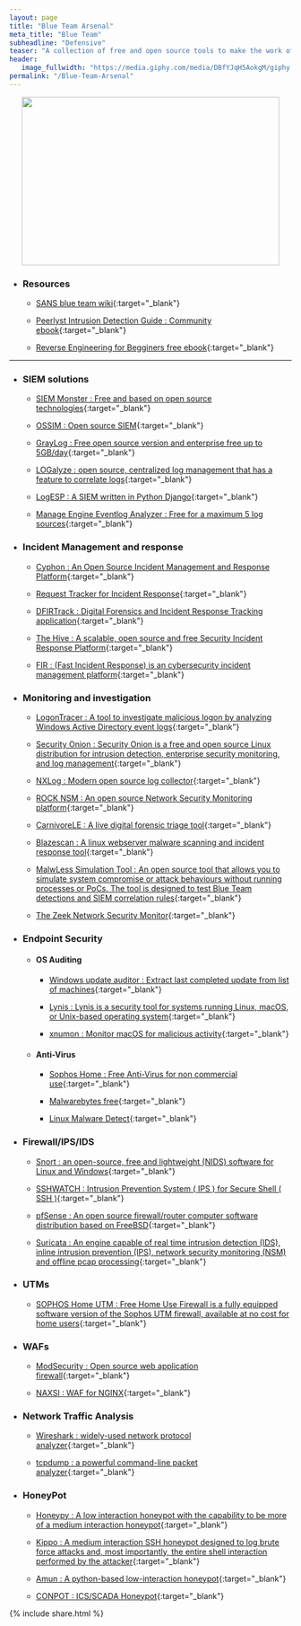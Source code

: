 ```yaml
---
layout: page
title: "Blue Team Arsenal"
meta_title: "Blue Team"
subheadline: "Defensive"
teaser: "A collection of free and open source tools to make the work of a <b>Blue Teamer</b> easier"
header:
   image_fullwidth: "https://media.giphy.com/media/DBfYJqH5AokgM/giphy.gif"
permalink: "/Blue-Team-Arsenal"
---
```


<p align="center">
  <img width="460" height="300" src="https://media.giphy.com/media/DBfYJqH5AokgM/giphy.gif">
</p>

* ### Resources

  * [SANS blue team wiki](https://wiki.sans.blue/#!index.md){:target="_blank"}
  
  * [Peerlyst Intrusion Detection Guide : Community ebook](https://static.peerlyst.com/image/upload/v1544610214/post-attachments/Intrusion_Detection_Guide_fnvbdo.pdf){:target="_blank"}
  
  * [Reverse Engineering for Begginers free ebook](https://beginners.re/){:target="_blank"}
  
***
									
* ### SIEM solutions

  * [SIEM Monster : Free and based on open source technologies](https://siemonster.com/){:target="_blank"}

  * [OSSIM : Open source SIEM](https://www.alienvault.com/products/ossim){:target="_blank"}
  
  * [GrayLog : Free open source version and enterprise free up to 5GB/day](https://www.graylog.org/downloads){:target="_blank"}  
  
  * [LOGalyze : open source, centralized log management that has a feature to correlate logs](http://www.logalyze.com/){:target="_blank"} 

  * [LogESP : A SIEM written in Python Django](https://github.com/dogoncouch/LogESP){:target="_blank"} 

  * [Manage Engine Eventlog Analyzer : Free for a maximum 5 log sources](https://www.manageengine.com/products/eventlog/){:target="_blank"}

* ### Incident Management and response

  * [Cyphon : An Open Source Incident Management and Response Platform](https://www.cyphon.io/){:target="_blank"}
  
  * [ Request Tracker for Incident Response](https://bestpractical.com/rtir){:target="_blank"}
  
  * [DFIRTrack : Digital Forensics and Incident Response Tracking application](https://bestpractical.com/rtir){:target="_blank"}
  
  * [The Hive : A scalable, open source and free Security Incident Response Platform](https://thehive-project.org/){:target="_blank"}
  
  * [FIR : (Fast Incident Response) is an cybersecurity incident management platform](https://github.com/certsocietegenerale/FIR){:target="_blank"}

* ### Monitoring and investigation

  * [LogonTracer : A tool to investigate malicious logon by analyzing Windows Active Directory event logs](https://github.com/JPCERTCC/LogonTracer){:target="_blank"}
  
  * [Security Onion : Security Onion is a free and open source Linux distribution for intrusion detection, enterprise security monitoring, and log management](https://securityonion.net/){:target="_blank"} 
  
  * [NXLog : Modern open source log collector](https://nxlog.co/products/nxlog-community-edition/download){:target="_blank"}
  
  * [ROCK NSM : An open source Network Security Monitoring platform](https://rocknsm.io/){:target="_blank"} 
  
  * [CarnivoreLE : A live digital forensic triage tool](https://github.com/Positronikal/CarnivoreLE){:target="_blank"} 
  
  * [Blazescan : A linux webserver malware scanning and incident response tool](https://github.com/Hestat/blazescan){:target="_blank"} 
  
  * [MalwLess Simulation Tool : An open source tool that allows you to simulate system compromise or attack behaviours without running processes or PoCs. The tool is designed to test Blue Team detections and SIEM correlation rules](https://github.com/n0dec/MalwLess){:target="_blank"} 

  * [The Zeek Network Security Monitor](https://www.zeek.org/){:target="_blank"} 

* ### Endpoint Security

	* #### OS Auditing

		*  [Windows update auditor : Extract last completed update from list of machines](https://eslam-mohamed-reda.github.io/hacking-resources/Scripts/windows-update-auditor){:target="_blank"}
	
		* [Lynis : Lynis is a security tool for systems running Linux, macOS, or Unix-based operating system](https://cisofy.com/lynis/){:target="_blank"}
		
		* [xnumon : Monitor macOS for malicious activity](https://github.com/droe/xnumon){:target="_blank"}
		
	* #### Anti-Virus

		*  [Sophos Home : Free Anti-Virus for non commercial use](https://home.sophos.com/en-us/download-antivirus-pc.aspx){:target="_blank"}
		
		*  [Malwarebytes free](https://www.malwarebytes.com/mwb-download/){:target="_blank"}
		
		*  [Linux Malware Detect](https://github.com/rfxn/linux-malware-detect){:target="_blank"}

* ### Firewall/IPS/IDS

  * [Snort : an open-source, free and lightweight (NIDS) software for Linux and Windows](https://www.snort.org/){:target="_blank"}

  * [SSHWATCH : Intrusion Prevention System ( IPS ) for Secure Shell ( SSH )](https://github.com/marshyski/sshwatch){:target="_blank"}
  
  * [pfSense : An open source firewall/router computer software distribution based on FreeBSD](https://www.pfsense.org/){:target="_blank"}
  
  * [Suricata : An engine capable of real time intrusion detection (IDS), inline intrusion prevention (IPS), network security monitoring (NSM) and offline pcap processing](https://suricata-ids.org/){:target="_blank"}

* ### UTMs

  * [SOPHOS Home UTM : Free Home Use Firewall is a fully equipped software version of the Sophos UTM firewall, available at no cost for home users](https://www.sophos.com/en-us/products/free-tools/sophos-utm-home-edition.aspx){:target="_blank"}

* ### WAFs

  * [ModSecurity : Open source web application firewall](https://www.modsecurity.org/download.html){:target="_blank"}
  
  * [NAXSI : WAF for NGINX](https://github.com/nbs-system/naxsi){:target="_blank"}
	
* ### Network Traffic Analysis

  * [Wireshark : widely-used network protocol analyzer](https://www.wireshark.org/){:target="_blank"}
  
  * [tcpdump : a powerful command-line packet analyzer](https://www.tcpdump.org/){:target="_blank"}  

* ### HoneyPot 

  * [Honeypy : A low interaction honeypot with the capability to be more of a medium interaction honeypot](https://github.com/foospidy/HoneyPy){:target="_blank"}

  * [Kippo : A medium interaction SSH honeypot designed to log brute force attacks and, most importantly, the entire shell interaction performed by the attacker](https://github.com/desaster/kippo){:target="_blank"}

  * [Amun : A python-based low-interaction honeypot](https://github.com/zeroq/amun){:target="_blank"}

  * [CONPOT : ICS/SCADA Honeypot](http://conpot.org/){:target="_blank"}


{% include share.html %}









